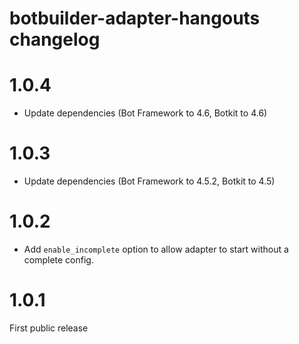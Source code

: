 # botbuilder-adapter-hangouts changelog

# 1.0.4

* Update dependencies (Bot Framework to 4.6, Botkit to 4.6)

# 1.0.3

* Update dependencies (Bot Framework to 4.5.2, Botkit to 4.5)

# 1.0.2

* Add `enable_incomplete` option to allow adapter to start without a complete config.

# 1.0.1 

First public release
